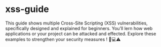 # xss-guide
This guide shows multiple Cross-Site Scripting (XSS) vulnerabilities, specifically designed and explained for beginners. You’ll lern how web applications or your project can be attacked and effected. Explore these examples to strengthen your security measures ! 🔐💻⚠️
